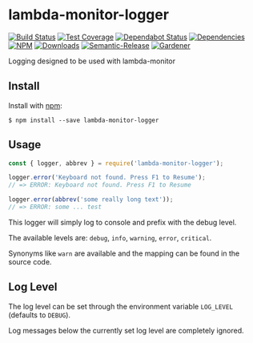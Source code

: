 # lambda-monitor-logger

[![Build Status](https://circleci.com/gh/blackflux/lambda-monitor-logger.png?style=shield)](https://circleci.com/gh/blackflux/lambda-monitor-logger)
[![Test Coverage](https://img.shields.io/coveralls/blackflux/lambda-monitor-logger/master.svg)](https://coveralls.io/github/blackflux/lambda-monitor-logger?branch=master)
[![Dependabot Status](https://api.dependabot.com/badges/status?host=github&repo=blackflux/lambda-monitor-logger)](https://dependabot.com)
[![Dependencies](https://david-dm.org/blackflux/lambda-monitor-logger/status.svg)](https://david-dm.org/blackflux/lambda-monitor-logger)
[![NPM](https://img.shields.io/npm/v/lambda-monitor-logger.svg)](https://www.npmjs.com/package/lambda-monitor-logger)
[![Downloads](https://img.shields.io/npm/dt/lambda-monitor-logger.svg)](https://www.npmjs.com/package/lambda-monitor-logger)
[![Semantic-Release](https://github.com/blackflux/js-gardener/blob/master/assets/icons/semver.svg)](https://github.com/semantic-release/semantic-release)
[![Gardener](https://github.com/blackflux/js-gardener/blob/master/assets/badge.svg)](https://github.com/blackflux/js-gardener)

Logging designed to be used with lambda-monitor

## Install

Install with [npm](https://www.npmjs.com/):

    $ npm install --save lambda-monitor-logger

## Usage

<!-- eslint-disable-next-line import/no-unresolved, import/no-extraneous-dependencies -->
```js
const { logger, abbrev } = require('lambda-monitor-logger');

logger.error('Keyboard not found. Press F1 to Resume');
// => ERROR: Keyboard not found. Press F1 to Resume

logger.error(abbrev('some really long text'));
// => ERROR: some ... test
```

This logger will simply log to console and prefix with the debug level.

The available levels are: `debug`, `info`, `warning`, `error`, `critical`.

Synonyms like `warn` are available and the mapping can be found in the source code.

## Log Level

The log level can be set through the environment variable `LOG_LEVEL` (defaults to `DEBUG`).

Log messages below the currently set log level are completely ignored.
